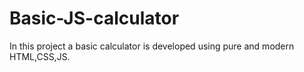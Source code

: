 # Basic-JS-calculator
In this project a basic calculator is developed using pure and modern HTML,CSS,JS.
